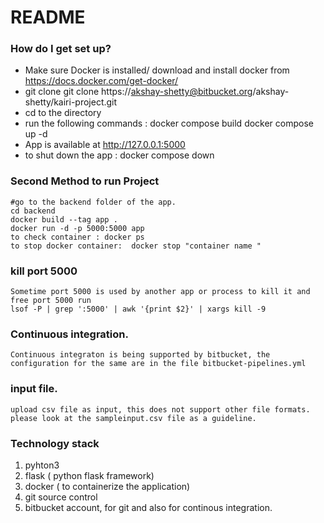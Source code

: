# README #


### How do I get set up? ###

* Make sure Docker is installed/ download and install docker from https://docs.docker.com/get-docker/
* git clone git clone https://akshay-shetty@bitbucket.org/akshay-shetty/kairi-project.git
* cd to the directory 
* run the following commands :
    docker compose build 
    docker compose up -d 
* App is available at http://127.0.0.1:5000
* to shut down the app : docker compose down 

### Second Method to run Project ###
    #go to the backend folder of the app. 
    cd backend 
    docker build --tag app .  
    docker run -d -p 5000:5000 app
    to check container : docker ps 
    to stop docker container:  docker stop "container name "

### kill port 5000   ###
    Sometime port 5000 is used by another app or process to kill it and free port 5000 run 
    lsof -P | grep ':5000' | awk '{print $2}' | xargs kill -9

### Continuous integration.   ###
    Continuous integraton is being supported by bitbucket, the configuration for the same are in the file bitbucket-pipelines.yml

### input file.   ###
    upload csv file as input, this does not support other file formats.
    please look at the sampleinput.csv file as a guideline.

### Technology stack ###
1. pyhton3
2. flask ( python flask framework)
3. docker ( to containerize the application)
4. git source control 
5. bitbucket account, for git and also for continous integration. 

